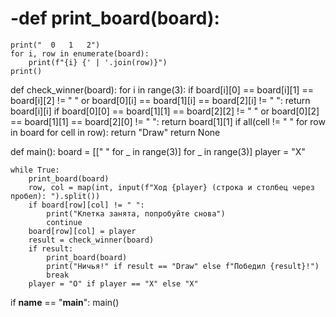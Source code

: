 # -def print_board(board):
    print("  0   1   2")
    for i, row in enumerate(board):
        print(f"{i} {' | '.join(row)}")
    print()

def check_winner(board):
    for i in range(3):
        if board[i][0] == board[i][1] == board[i][2] != " " or board[0][i] == board[1][i] == board[2][i] != " ":
            return board[i][i]
    if board[0][0] == board[1][1] == board[2][2] != " " or board[0][2] == board[1][1] == board[2][0] != " ":
        return board[1][1]
    if all(cell != " " for row in board for cell in row):
        return "Draw"
    return None

def main():
    board = [[" " for _ in range(3)] for _ in range(3)]
    player = "X"

    while True:
        print_board(board)
        row, col = map(int, input(f"Ход {player} (строка и столбец через пробел): ").split())
        if board[row][col] != " ":
            print("Клетка занята, попробуйте снова")
            continue
        board[row][col] = player
        result = check_winner(board)
        if result:
            print_board(board)
            print("Ничья!" if result == "Draw" else f"Победил {result}!")
            break
        player = "O" if player == "X" else "X"

if __name__ == "__main__":
    main()
